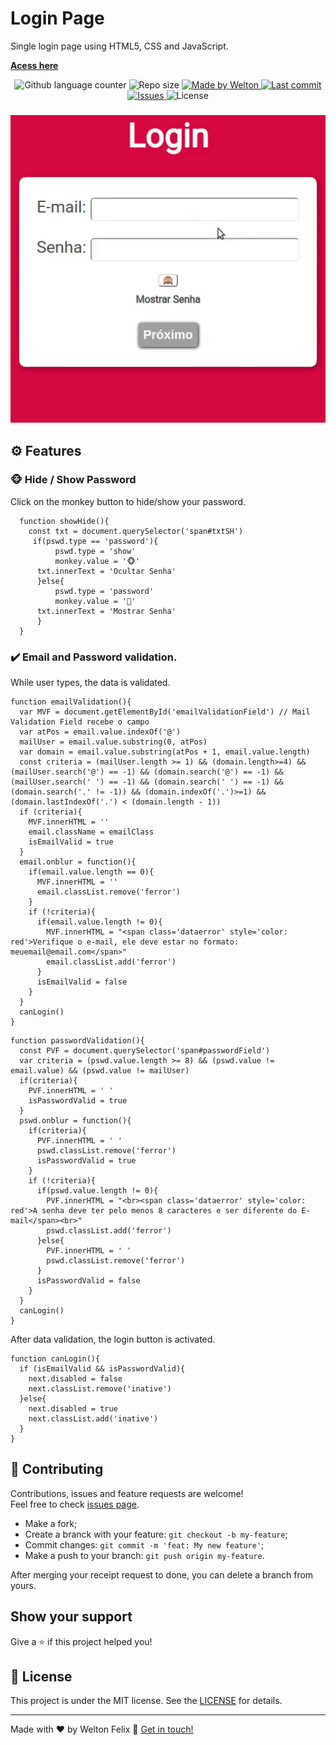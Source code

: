 # Login Page
  Single login page using HTML5, CSS and JavaScript.
  
  [**Acess here**](https://weltonfelix.github.io/login)
  
  <p align="center">
  <img alt="Github language counter" src="https://img.shields.io/github/languages/count/weltonfelix/login?color=%2304D361">

  <img alt="Repo size" src="https://img.shields.io/github/repo-size/weltonfelix/login">
	
  <a href="https://www.github.com/weltonfelix">
    <img alt="Made by Welton" src="https://img.shields.io/badge/Made%20by-Welton-%2304D361">
  </a>

  <a href="https://github.com/weltonfelix/login/commits/master">
    <img alt="Last commit" src="https://img.shields.io/github/last-commit/weltonfelix/login">
  </a>

  <a href="https://github.com/weltonfelix/login/issues">
    <img alt="Issues" src="https://img.shields.io/github/issues/weltonfelix/login">
  </a>
  <img alt="License" src="https://img.shields.io/badge/license-MIT-brightgreen">
</p>

<h3 align="center">
	<img alt="Login Page" title="Login Page" src="./loginGIF.gif">
</h3>

## :gear: Features
### :monkey_face: Hide / Show Password
  Click on the monkey button to hide/show your password.
  ```
    function showHide(){
      const txt = document.querySelector('span#txtSH')
       if(pswd.type == 'password'){
            pswd.type = 'show'
            monkey.value = '🐵'
        txt.innerText = 'Ocultar Senha'
        }else{
            pswd.type = 'password'
            monkey.value = '🙈'
        txt.innerText = 'Mostrar Senha'
        }
    }

  ```
  
### :heavy_check_mark: Email and Password validation.
  While user types, the data is validated.
  ```
  function emailValidation(){
    var MVF = document.getElementById('emailValidationField') // Mail Validation Field recebe o campo
    var atPos = email.value.indexOf('@')
    mailUser = email.value.substring(0, atPos)
    var domain = email.value.substring(atPos + 1, email.value.length)
    const criteria = (mailUser.length >= 1) && (domain.length>=4) && (mailUser.search('@') == -1) && (domain.search('@') == -1) && (mailUser.search(' ') == -1) && (domain.search(' ') == -1) && (domain.search('.' != -1)) && (domain.indexOf('.')>=1) && (domain.lastIndexOf('.') < (domain.length - 1))
    if (criteria){
      MVF.innerHTML = ''
      email.className = emailClass
      isEmailValid = true
    }
    email.onblur = function(){
      if(email.value.length == 0){
        MVF.innerHTML = ''
        email.classList.remove('ferror')
      }
      if (!criteria){
        if(email.value.length != 0){		
          MVF.innerHTML = "<span class='dataerror' style='color: red'>Verifique o e-mail, ele deve estar no formato: meuemail@email.com</span>"
          email.classList.add('ferror')
        }
        isEmailValid = false
      }
    }
    canLogin()
  }
  ``` 
  
  ```
  function passwordValidation(){
    const PVF = document.querySelector('span#passwordField')
    var criteria = (pswd.value.length >= 8) && (pswd.value != email.value) && (pswd.value != mailUser)
    if(criteria){
      PVF.innerHTML = ' '
      isPasswordValid = true
    }
    pswd.onblur = function(){
      if(criteria){
        PVF.innerHTML = ' '
        pswd.classList.remove('ferror')
        isPasswordValid = true
      }
      if (!criteria){
        if(pswd.value.length != 0){
          PVF.innerHTML = "<br><span class='dataerror' style='color: red'>A senha deve ter pelo menos 8 caracteres e ser diferente do E-mail</span><br>"
          pswd.classList.add('ferror')
        }else{
          PVF.innerHTML = ' '
          pswd.classList.remove('ferror')
        }
        isPasswordValid = false
      }
    }
    canLogin()	
  }
  
  ```
  
  After data validation, the login button is activated.
      
    function canLogin(){
      if (isEmailValid && isPasswordValid){
        next.disabled = false
        next.classList.remove('inative')
      }else{
        next.disabled = true
        next.classList.add('inative')
      }
    }

## 🤝 Contributing

Contributions, issues and feature requests are welcome!<br />Feel free to check [issues page](https://github.com/weltonfelix/login/issues).
- Make a fork;
- Create a branck with your feature: `git checkout -b my-feature`;
- Commit changes: `git commit -m 'feat: My new feature'`;
- Make a push to your branch: `git push origin my-feature`.

After merging your receipt request to done, you can delete a branch from yours.

## Show your support

Give a ⭐️ if this project helped you!

## :memo: License

This project is under the MIT license. See the [LICENSE](LICENSE.md) for details.

---

Made with ♥ by Welton Felix :wave: [Get in touch!](mailto:contato.weltonf@gmail.com)

